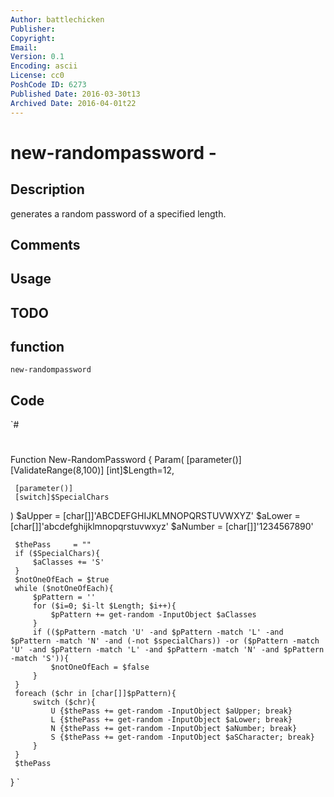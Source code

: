 ```yaml
---
Author: battlechicken
Publisher: 
Copyright: 
Email: 
Version: 0.1
Encoding: ascii
License: cc0
PoshCode ID: 6273
Published Date: 2016-03-30t13
Archived Date: 2016-04-01t22
---
```


# new-randompassword - 

## Description

generates a random password of a specified length.

## Comments



## Usage



## TODO



## function

`new-randompassword`

## Code

`#
 #
 Function New-RandomPassword {
   Param(
     [parameter()]
     [ValidateRange(8,100)]
     [int]$Length=12,
 
     [parameter()]
     [switch]$SpecialChars
 
   )
     $aUpper      = [char[]]'ABCDEFGHIJKLMNOPQRSTUVWXYZ'
     $aLower      = [char[]]'abcdefghijklmnopqrstuvwxyz'
     $aNumber     = [char[]]'1234567890'
 
     $thePass     = ""
     if ($SpecialChars){
         $aClasses += 'S'
     }
     $notOneOfEach = $true
     while ($notOneOfEach){
         $pPattern = ''
         for ($i=0; $i-lt $Length; $i++){
             $pPattern += get-random -InputObject $aClasses
         }
         if (($pPattern -match 'U' -and $pPattern -match 'L' -and $pPattern -match 'N' -and (-not $specialChars)) -or ($pPattern -match 'U' -and $pPattern -match 'L' -and $pPattern -match 'N' -and $pPattern -match 'S')){
             $notOneOfEach = $false
         }
     }
     foreach ($chr in [char[]]$pPattern){
         switch ($chr){
             U {$thePass += get-random -InputObject $aUpper; break}
             L {$thePass += get-random -InputObject $aLower; break}
             N {$thePass += get-random -InputObject $aNumber; break}
             S {$thePass += get-random -InputObject $aSCharacter; break}
         }
     }
     $thePass
 }
`

